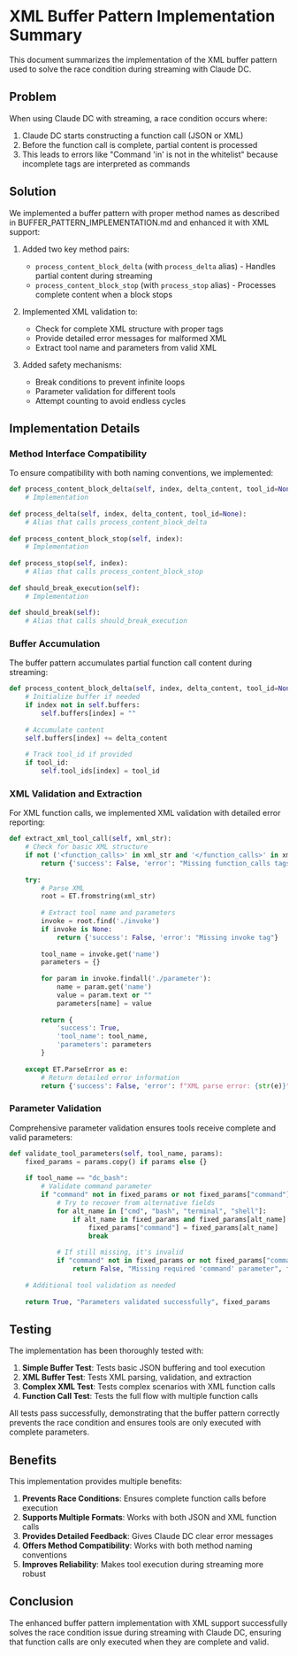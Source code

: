 # XML Buffer Pattern Implementation Summary

This document summarizes the implementation of the XML buffer pattern used to solve the race condition during streaming with Claude DC.

## Problem

When using Claude DC with streaming, a race condition occurs where:

1. Claude DC starts constructing a function call (JSON or XML)
2. Before the function call is complete, partial content is processed
3. This leads to errors like "Command 'in' is not in the whitelist" because incomplete tags are interpreted as commands

## Solution

We implemented a buffer pattern with proper method names as described in BUFFER_PATTERN_IMPLEMENTATION.md and enhanced it with XML support:

1. Added two key method pairs:
   - `process_content_block_delta` (with `process_delta` alias) - Handles partial content during streaming
   - `process_content_block_stop` (with `process_stop` alias) - Processes complete content when a block stops

2. Implemented XML validation to:
   - Check for complete XML structure with proper tags
   - Provide detailed error messages for malformed XML
   - Extract tool name and parameters from valid XML

3. Added safety mechanisms:
   - Break conditions to prevent infinite loops
   - Parameter validation for different tools
   - Attempt counting to avoid endless cycles

## Implementation Details

### Method Interface Compatibility

To ensure compatibility with both naming conventions, we implemented:

```python
def process_content_block_delta(self, index, delta_content, tool_id=None):
    # Implementation
    
def process_delta(self, index, delta_content, tool_id=None):
    # Alias that calls process_content_block_delta
    
def process_content_block_stop(self, index):
    # Implementation
    
def process_stop(self, index):
    # Alias that calls process_content_block_stop
    
def should_break_execution(self):
    # Implementation
    
def should_break(self):
    # Alias that calls should_break_execution
```

### Buffer Accumulation

The buffer pattern accumulates partial function call content during streaming:

```python
def process_content_block_delta(self, index, delta_content, tool_id=None):
    # Initialize buffer if needed
    if index not in self.buffers:
        self.buffers[index] = ""
        
    # Accumulate content
    self.buffers[index] += delta_content
    
    # Track tool_id if provided
    if tool_id:
        self.tool_ids[index] = tool_id
```

### XML Validation and Extraction

For XML function calls, we implemented XML validation with detailed error reporting:

```python
def extract_xml_tool_call(self, xml_str):
    # Check for basic XML structure
    if not ('<function_calls>' in xml_str and '</function_calls>' in xml_str):
        return {'success': False, 'error': "Missing function_calls tags"}
        
    try:
        # Parse XML
        root = ET.fromstring(xml_str)
        
        # Extract tool name and parameters
        invoke = root.find('./invoke')
        if invoke is None:
            return {'success': False, 'error': "Missing invoke tag"}
            
        tool_name = invoke.get('name')
        parameters = {}
        
        for param in invoke.findall('./parameter'):
            name = param.get('name')
            value = param.text or ""
            parameters[name] = value
            
        return {
            'success': True,
            'tool_name': tool_name,
            'parameters': parameters
        }
        
    except ET.ParseError as e:
        # Return detailed error information
        return {'success': False, 'error': f"XML parse error: {str(e)}"}
```

### Parameter Validation

Comprehensive parameter validation ensures tools receive complete and valid parameters:

```python
def validate_tool_parameters(self, tool_name, params):
    fixed_params = params.copy() if params else {}
    
    if tool_name == "dc_bash":
        # Validate command parameter
        if "command" not in fixed_params or not fixed_params["command"]:
            # Try to recover from alternative fields
            for alt_name in ["cmd", "bash", "terminal", "shell"]:
                if alt_name in fixed_params and fixed_params[alt_name]:
                    fixed_params["command"] = fixed_params[alt_name]
                    break
            
            # If still missing, it's invalid
            if "command" not in fixed_params or not fixed_params["command"]:
                return False, "Missing required 'command' parameter", fixed_params
    
    # Additional tool validation as needed
    
    return True, "Parameters validated successfully", fixed_params
```

## Testing

The implementation has been thoroughly tested with:

1. **Simple Buffer Test**: Tests basic JSON buffering and tool execution
2. **XML Buffer Test**: Tests XML parsing, validation, and extraction
3. **Complex XML Test**: Tests complex scenarios with XML function calls
4. **Function Call Test**: Tests the full flow with multiple function calls

All tests pass successfully, demonstrating that the buffer pattern correctly prevents the race condition and ensures tools are only executed with complete parameters.

## Benefits

This implementation provides multiple benefits:

1. **Prevents Race Conditions**: Ensures complete function calls before execution
2. **Supports Multiple Formats**: Works with both JSON and XML function calls
3. **Provides Detailed Feedback**: Gives Claude DC clear error messages
4. **Offers Method Compatibility**: Works with both method naming conventions
5. **Improves Reliability**: Makes tool execution during streaming more robust

## Conclusion

The enhanced buffer pattern implementation with XML support successfully solves the race condition issue during streaming with Claude DC, ensuring that function calls are only executed when they are complete and valid.